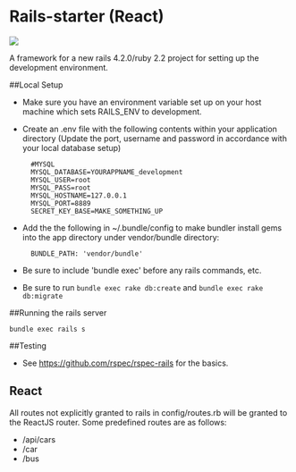 Rails-starter (React)
=========
<img src="https://travis-ci.org/chiedojohn/rails-starter.svg?branch=react" />

A framework for a new rails 4.2.0/ruby 2.2 project for setting up the development environment.

##Local Setup
- Make sure you have an environment variable set up on your host machine which sets RAILS_ENV to development.
- Create an .env file with the following contents within your application directory (Update the port, username and password in accordance with your local database setup)

        #MYSQL
        MYSQL_DATABASE=YOURAPPNAME_development
        MYSQL_USER=root
        MYSQL_PASS=root
        MYSQL_HOSTNAME=127.0.0.1
        MYSQL_PORT=8889
        SECRET_KEY_BASE=MAKE_SOMETHING_UP

- Add the the following in ~/.bundle/config to make bundler install gems into the app directory under vendor/bundle directory:

        BUNDLE_PATH: 'vendor/bundle'

- Be sure to include 'bundle exec' before any rails commands, etc.

- Be sure to run `bundle exec rake db:create` and `bundle exec rake db:migrate`

##Running the rails server

`bundle exec rails s`

##Testing
- See https://github.com/rspec/rspec-rails for the basics.

React
-----------
All routes not explicitly granted to rails in config/routes.rb will be granted to the ReactJS router. Some predefined routes are as follows:
- /api/cars
- /car
- /bus
